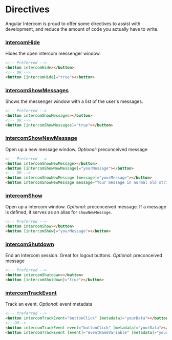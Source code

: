# Directives

Angular Intercom is proud to offer some directives to assist with development, and reduce the amount of code you actually have to write.

### [intercomHide](../src/directives/hide.directive.ts)

Hides the open intercom messenger window.

```html
<!-- Preferred -->
<button intercomHide></button>
<!-- OR -->
<button [intercomHide]="true"></button>
```

### [intercomShowMessages](../src/directives/show-messages.directive.ts)

Shows the messenger window with a list of the user's messages.

```html
<!-- Preferred -->
<button intercomShowMessages></button> 
<!-- OR --> 
<button [intercomShowMessages]="true"></button>
```

### [intercomShowNewMessage](../src/directives/show-new-message.directive.ts)

Open up a new message window.
*Optional:* preconceived message

```html
<!-- Preferred -->
<button intercomShowNewMessage></button> 
<button [intercomShowNewMessage]="yourMessage"></button>
<!-- OR --> 
<button intercomShowNewMessage [message]="yourMessage"></button>
<button intercomShowNewMessage message="Your message in normal old string format..."></button>
```

### [intercomShow](../src/directives/show.directive.ts)

Open up a intercom window.
*Optional:* preconceived message. If a message is defined, it serves as an alias for `showNewMessage`.

```html
<!-- Preferred -->
<button intercomShow></button> 
<button [intercomShow]="yourMessage"></button>
```

### [intercomShutdown](../src/directives/shutdown.directive.ts)

End an Intercom session. Great for logout buttons.
*Optional:* preconceived message

```html
<!-- Preferred -->
<button intercomShutdown></button> 
<button [intercomShutdown]="true"></button>
```

### [intercomTrackEvent](../src/directives/track-event.directive.ts)

Track an event.
*Optional:* event metadata

```html
<!-- Preferred -->
<button intercomTrackEvent="buttonClick" [metadata]="yourData"></button> 
<!--OR-->
<button intercomTrackEvent event="buttonClick" [metadata]="yourData"></button> 
<button intercomTrackEvent [event]="eventNameVariable" [metadata]="yourData"></button> 
```
